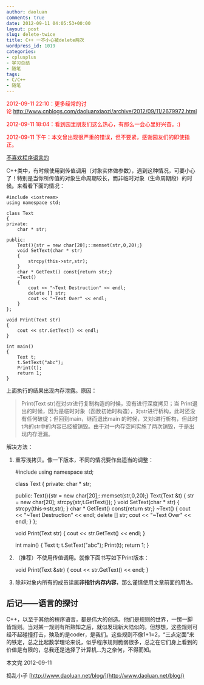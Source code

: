 ```yaml
---
author: daoluan
comments: true
date: 2012-09-11 04:05:53+00:00
layout: post
slug: delete-twice
title: C++ 一不小心被delete两次
wordpress_id: 1019
categories:
- cplusplus
- 学习总结
- 随笔
tags:
- C/C++
- 随笔
---
```


<p><span style="color: #ff0000;">2012-09-11 22:10：更多经常的讨论</span>&nbsp;<a href="http://www.cnblogs.com/daoluanxiaozi/archive/2012/09/11/2679972.html" onclick="javascript:_gaq.push(['_trackEvent','outbound-article','http://www.cnblogs.com']);">http://www.cnblogs.com/daoluanxiaozi/archive/2012/09/11/2679972.html</a></p>

<p><span style="color: #ff0000;">2012-09-11 18:04：看到园里朋友们这么热心，有那么一会心里好兴奋。:)</span></p>

<p><span style="color: #ff0000;">2012-09-11 下午：本文曾出现很严重的错误，但不要紧，感谢园友们的即使指正。</span></p>

<p><a href="#1">不喜欢程序语言的</a></p>

C++类中，有时候使用到传值调用（对象实体做参数），遇到这种情况，可要小心了！特别是当你所传值的对象生命周期较长，而非临时对象（生命周期段）的时候。来看看下面的情况：

    
    #include <iostream>
    using namespace std;
    
    class Text
    {
    private:
    	char * str;
    
    public:
    	Text(){str = new char[20];::memset(str,0,20);}
    	void SetText(char * str)
    	{
    		strcpy(this->str,str);
    	}
    	char * GetText() const{return str;}
    	~Text()
    	{
    		cout << "~Text Destruction" << endl;
    		delete [] str;
    		cout << "~Text Over" << endl;
    	}
    };
    
    void Print(Text str)
    {
    	cout << str.GetText() << endl;
    }
    
    int main()
    {
    	Text t;
    	t.SetText("abc");
    	Print(t);
    	return 1;
    }


上面执行的结果出现内存泄露。原因：


> Print(Text str)在对str进行复制构造的时候，没有进行深度拷贝；当 Print退出的时候，因为是临时对象（函数初始时构造），对str进行析构，此时还没有任何破绽；但回到main，继而退出main 的时候，又对t进行析构，但此时t内的str中的内容已经被销毁。由于对一内存空间实施了两次销毁，于是出现内存泄漏。


解决方法：



	
  1. 重写浅拷贝。像一下版本，不同的情况要作出适当的调整：

    
        #include <iostream>
        using namespace std;
        
        class Text
        {
        private:
        	char * str;
        
        public:
        	Text(){str = new char[20];::memset(str,0,20);}
        	Text(Text &t)
        	{
        		str = new char[20];
        		strcpy(str,t.GetText());
        	}
        	void SetText(char * str)
        	{
        		strcpy(this->str,str);
        	}
        	char * GetText() const{return str;}
        	~Text()
        	{
        		cout << "~Text Destruction" << endl;
        		delete [] str;
        		cout << "~Text Over" << endl;
        	}
        };
        
        void Print(Text str)
        {
        	cout << str.GetText() << endl;
        }
        
        int main()
        {
        	Text t;
        	t.SetText("abc");
        	Print(t);
        	return 1;
        }


  2. （推荐）不使用传值调用。就像下面书写如下Print版本：

    
        void Print(Text &str)
        {
        	cout << str.GetText() << endl;
        }




	
  3. 除非对象内所有的成员读属**非指针内存内容**，那么谨慎使用文章前面的用法。



<a name="1"></a>
## 后记——语言的探讨


C++，以至于其他的程序语言，都是伟大的创造。他们是规则的世界，一愣一脚皆规则。当对某一规则有所熟知之后，就似发现新大陆似的。但想想，这些规则可经不起碰撞打击，殃及的是coder，是我们。这些规则不像1+1=2，“三点定面”来的铁定，总之比起数学理论来说，似乎程序规则脆弱很多，总之在它们身上看到的价值是有限的，总我还是选择了计算机...为之奈何，不得而知。

本文完 2012-09-11

捣乱小子 [http://www.daoluan.net/blog/](http://www.daoluan.net/blog/)
